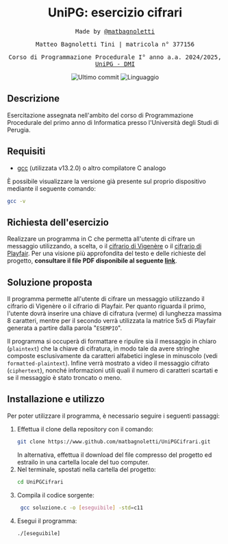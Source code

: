 <h1 align="center">UniPG: esercizio cifrari</h1>

<p align="center" style="font-family: monospace">Made by <a href="https://github.com/matbagnoletti">@matbagnoletti</a></p>
<p align="center" style="font-family: monospace">Matteo Bagnoletti Tini | matricola n° 377156</p>
<p align="center" style="font-family: monospace">Corso di Programmazione Procedurale I° anno a.a. 2024/2025, <a href="https://www.dmi.unipg.it/didattica/corsi-di-studio-in-informatica/informatica-triennale">UniPG - DMI</a></p>
<p align="center">
    <img src="https://img.shields.io/github/last-commit/matbagnoletti/UniPGCifrari?style=for-the-badge" alt="Ultimo commit">
    <img src="https://img.shields.io/github/languages/top/matbagnoletti/UniPGCifrari?style=for-the-badge" alt="Linguaggio">
</p>

## Descrizione
Esercitazione assegnata nell'ambito del corso di Programmazione Procedurale del primo anno di Informatica presso l'Università degli Studi di Perugia.

## Requisiti
- [gcc](https://www.gcc.gnu.org/) (utilizzata v13.2.0) o altro compilatore C analogo

È possibile visualizzare la versione già presente sul proprio dispositivo mediante il seguente comando:
```bash
gcc -v
```

## Richiesta dell'esercizio
Realizzare un programma in C che permetta all'utente di cifrare un messaggio utilizzando, a scelta, o il [cifrario di Vigenère](https://it.wikipedia.org/wiki/Cifrario_di_Vigen%C3%A8re) o il [cifrario di Playfair](https://it.wikipedia.org/wiki/Cifrario_Playfair).
Per una visione più approfondita del testo e delle richieste del progetto, **consultare il file PDF disponibile al seguente [link](https://francescosantini.sites.dmi.unipg.it/exercises/progI/esercizio2425.pdf)**.

## Soluzione proposta
Il programma permette all'utente di cifrare un messaggio utilizzando il cifrario di Vigenère o il cifrario di Playfair.
Per quanto riguarda il primo, l'utente dovrà inserire una chiave di cifratura (verme) di lunghezza massima 8 caratteri, mentre per il secondo verrà utilizzata la matrice 5x5 di Playfair generata a partire dalla parola "<code>ESEMPIO</code>".

Il programma si occuperà di formattare e ripulire sia il messaggio in chiaro (<code>plaintext</code>) che la chiave di cifratura, in modo tale da avere stringhe composte esclusivamente da caratteri alfabetici inglese in minuscolo (vedi <code>formatted-plaintext</code>).
Infine verrà mostrato a video il messaggio cifrato (<code>ciphertext</code>), nonché informazioni utili quali il numero di caratteri scartati e se il messaggio è stato troncato o meno. 

## Installazione e utilizzo
Per poter utilizzare il programma, è necessario seguire i seguenti passaggi:
1. Effettua il clone della repository con il comando:
   ```bash
   git clone https://www.github.com/matbagnoletti/UniPGCifrari.git
   ```
   In alternativa, effettua il download del file compresso del progetto ed estrailo in una cartella locale del tuo computer.
2. Nel terminale, spostati nella cartella del progetto:
   ```bash
   cd UniPGCifrari
   ```
3. Compila il codice sorgente:
   ```bash
    gcc soluzione.c -o [eseguibile] -std=c11
    ```
4. Esegui il programma:
    ```bash
    ./[eseguibile]
    ```

